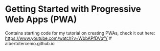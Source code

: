 # Getting Started with Progressive Web Apps (PWA)
Contains starting code for my tutorial on creating PWAs, check it out here:\
https://www.youtube.com/watch?v=WbbAPfDVqfY
#   a l b e r t o t e r c e n i o . g i t h u b . i o  
 